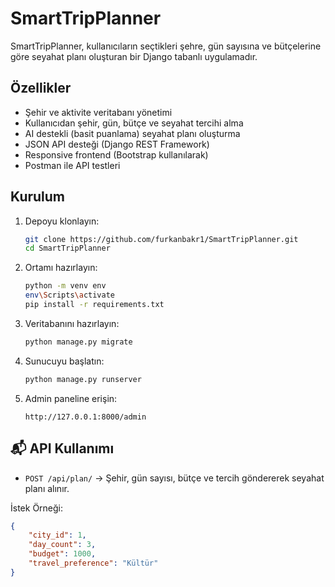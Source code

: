 # SmartTripPlanner

SmartTripPlanner, kullanıcıların seçtikleri şehre, gün sayısına ve bütçelerine göre seyahat planı oluşturan bir Django tabanlı uygulamadır.

## Özellikler

- Şehir ve aktivite veritabanı yönetimi
- Kullanıcıdan şehir, gün, bütçe ve seyahat tercihi alma
- AI destekli (basit puanlama) seyahat planı oluşturma
- JSON API desteği (Django REST Framework)
- Responsive frontend (Bootstrap kullanılarak)
- Postman ile API testleri

## Kurulum

1. Depoyu klonlayın:
    ```bash
    git clone https://github.com/furkanbakr1/SmartTripPlanner.git
    cd SmartTripPlanner
    ```

2. Ortamı hazırlayın:
    ```bash
    python -m venv env
    env\Scripts\activate
    pip install -r requirements.txt
    ```

3. Veritabanını hazırlayın:
    ```bash
    python manage.py migrate
    ```

4. Sunucuyu başlatın:
    ```bash
    python manage.py runserver
    ```

5. Admin paneline erişin:
    ```
    http://127.0.0.1:8000/admin
    ```

## 📬 API Kullanımı

- `POST /api/plan/` → Şehir, gün sayısı, bütçe ve tercih göndererek seyahat planı alınır.

İstek Örneği:

```json
{
    "city_id": 1,
    "day_count": 3,
    "budget": 1000,
    "travel_preference": "Kültür"
}
